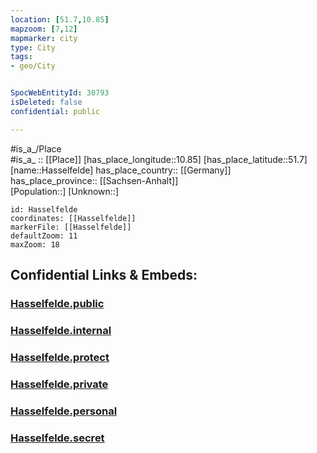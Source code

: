 ```yaml
---
location: [51.7,10.85] 
mapzoom: [7,12] 
mapmarker: city 
type: City
tags:
- geo/City


SpocWebEntityId: 30793
isDeleted: false
confidential: public

---
```

#is_a_/Place  
#is_a_ :: [[Place]] 
[has_place_longitude::10.85] 
[has_place_latitude::51.7] 
[name::Hasselfelde] 
has_place_country:: [[Germany]]  
has_place_province:: [[Sachsen-Anhalt]]  
[Population::] 
[Unknown::] 


```leaflet
id: Hasselfelde
coordinates: [[Hasselfelde]] 
markerFile: [[Hasselfelde]] 
defaultZoom: 11 
maxZoom: 18
```


## Confidential Links & Embeds: 

### [Hasselfelde.public](/_public/\Earth\Continent\Europe\Europe~Central\Germany\Germany~East\Sachsen-Anhalt\counties~SA\Harz\cities~Harz\Oberharz~Brocken\CityHasselfelde.public.md) 

### [Hasselfelde.internal](/_internal/\Earth\Continent\Europe\Europe~Central\Germany\Germany~East\Sachsen-Anhalt\counties~SA\Harz\cities~Harz\Oberharz~Brocken\CityHasselfelde.internal.md) 

### [Hasselfelde.protect](/_protect/\Earth\Continent\Europe\Europe~Central\Germany\Germany~East\Sachsen-Anhalt\counties~SA\Harz\cities~Harz\Oberharz~Brocken\CityHasselfelde.protect.md) 

### [Hasselfelde.private](/_private/\Earth\Continent\Europe\Europe~Central\Germany\Germany~East\Sachsen-Anhalt\counties~SA\Harz\cities~Harz\Oberharz~Brocken\CityHasselfelde.private.md) 

### [Hasselfelde.personal](/_personal/\Earth\Continent\Europe\Europe~Central\Germany\Germany~East\Sachsen-Anhalt\counties~SA\Harz\cities~Harz\Oberharz~Brocken\CityHasselfelde.personal.md) 

### [Hasselfelde.secret](/_secret/\Earth\Continent\Europe\Europe~Central\Germany\Germany~East\Sachsen-Anhalt\counties~SA\Harz\cities~Harz\Oberharz~Brocken\CityHasselfelde.secret.md)


